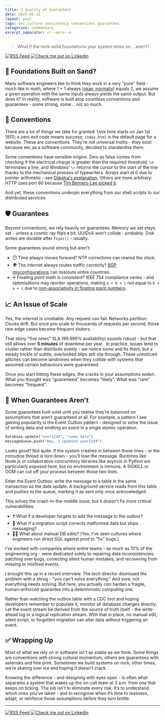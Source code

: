 ```yaml
---
title: 💎 Quality of Guarantees
date: 2025-05-13
layout: post
tags: dev_culture consistency conventions guarantees
categories: commentary
excerpt_separator: <!--more-->
---
```


> What if the rock-solid foundations your system relies on... aren’t?
<!--more-->

[![RSS Feed](https://img.shields.io/badge/RSS-Subscribe-orange?logo=rss&logoColor=white)](https://mrshiny608.github.io/MrShiny608/feed.xml) [![Check me out on Linkedin](https://img.shields.io/badge/LinkedIn-Profile-0077B5?logo=linkedin&logoColor=white)](https://www.linkedin.com/in/timothybrookes)

## 🧠 Foundations Built on Sand?

Many software engineers like to think they work in a very "pure" field - much like in math, where 1 + 1 always ([okay, normally](https://medium.com/%40mmajormoss/explaining-as-a-mathematically-disinclined-individual-why-1-1-does-not-equal-2-9deaac7d4c09)) equals 2, we assume a given operation with the same inputs always yields the same output. But does it? In reality, software is built atop countless conventions and guarantees - some strong, some... not so much.

## 📜 Conventions

There are a lot of things we take for granted: Unix time starts on Jan 1st 1970; a zero exit code means success; `index.html` is the default page for a website. These are conventions. They're not universal truths - they exist because we, as a software community, decided to standardise them.

Some conventions have sensible origins. Zero as false comes from checking if the electrical charge is greater than the required threshold. `\n` terminates a line, and Windows' `\r` returns the cursor to the start of the line thanks to the mechanical process of typewriters. Arrays start at 0 due to pointer arithmetic - see [Dijkstra's explanation](https://www.cs.utexas.edu/~EWD/transcriptions/EWD08xx/EWD831.html). Others are more arbitrary: HTTP uses port 80 because [Tim Berners-Lee picked it](https://www.w3.org/Protocols/HTTP/AsImplemented.html).

And yet, these conventions underpin everything from our shell scripts to our distributed services.

## 🛡️ Guarantees

Beyond conventions, we rely heavily on guarantees. Memory we set stays set - unless a cosmic ray flips a bit. UUIDv4 won't collide - probably. Disk writes are durable after `fsync()` - usually.

Some guarantees sound strong but aren’t:

* ⏱️ Time always moves forward? NTP corrections can rewind the clock.
* 🌍 The internet always routes traffic correctly? [BGP misconfigurations](https://www.ripe.net/about-us/news/youtube-hijacking-a-ripe-ncc-ris-case-study/) can misroute entire countries.
* ➗ Floating point math is consistent? IEEE 754 compliance varies - and optimisations may reorder operations, making `a + b + c` not equal to `b + a + c` due to [non-associativity in floating point numbers](https://docs.oracle.com/cd/E19957-01/806-3568/ncg_goldberg.html).

## 📈 An Issue of Scale

Yes, the internet is unreliable. Any request can fail. Networks partition. Clocks drift. But once you scale to thousands of requests per second, those rare edge cases become frequent visitors.

That shiny "five nines" SLA (99.999% availability) sounds robust - but that still allows over **5 minutes** of downtime per year.  In practice, issues tend to cluster rather than distribute evenly - we notice some and fix them, but a steady trickle of subtle, overlooked blips still slip through. These unnoticed glitches can become landmines when they collide with systems that assumed certain behaviours were guaranteed.

Once you start hitting these edges, the cracks in your assumptions widen. What you thought was "guaranteed" becomes "likely". What was "rare" becomes "frequent".

## 🧨 When Guarantees Aren't

Some guarantees look solid until you realise they’re balanced on assumptions that aren’t guaranteed at all. For example, a pattern I see gaining popularity is the Event Outbox pattern - designed to solve the issue of writing data and emitting an event in a single atomic operation.

```python
database.update("user1234", "some_data")
messageQueue.push("Hey, I updated user1234")
```

Looks good? Not quite. If the system crashes in between those lines - or the coroutine thread is torn down - you’ll lose the message. Runtimes like Node.js or collaborative concurrency libraries like asyncio in Python are particularly exposed here, but no environment is immune. A SIGKILL or OOM can cut off your process between those two lines.

Enter the Event Outbox: write the message to a table in the same transaction as the data update. A background service reads from this table and pushes to the queue, marking it as sent only once acknowledged.

This solves the crash-in-the-middle issue, but it doesn't fix more critical vulnerabilities:

* ❓ What if a developer forgets to add the message to the outbox?
* 🔁 What if a migration script corrects malformed data but skips messaging?
* 🧑‍💻 What about manual DB edits? (Yes, I’ve seen cultures where engineers run direct SQL against prod to "fix" bugs.)

I’ve worked with companies where entire teams - as much as 10% of the engineering org - were dedicated solely to repairing data inconsistencies: patching over bugs, correcting silent human mistakes, and recovering from missing or misfired events.

I brought this up in a recent interview. The tech director dismissed the problem with a shrug - "you can't solve everything." And sure, not everything needs solving. But here, you actually *can* harden a fragile, human-enforced guarantee into a deterministic computing one.

Rather than watching the outbox table with a CDC tool and hoping developers remember to populate it, monitor all database changes directly. Let the event stream be derived from the source of truth itself - the write-ahead log or a logical replication stream. With that in place, no manual edit, silent script, or forgotten migration can alter data without triggering an event.

## ✅ Wrapping Up

Most of what we rely on in software isn’t as stable as we think. Some things are conventions with strong cultural momentum, others are guarantees with asterisks and fine print. Sometimes we build systems on rock; other times, we’re skating over ice and hoping it doesn’t crack.

Knowing the difference - and designing with eyes open - is often what separates a system that wakes up the on-call team at 3 a.m. from one that keeps on ticking. The job isn’t to eliminate every risk. It’s to understand which ones you’ve taken - and to recognise when it’s time to reassess, adapt, or reinforce those assumptions before they turn brittle.

---

[![RSS Feed](https://img.shields.io/badge/RSS-Subscribe-orange?logo=rss&logoColor=white)](https://mrshiny608.github.io/MrShiny608/feed.xml) [![Check me out on Linkedin](https://img.shields.io/badge/LinkedIn-Profile-0077B5?logo=linkedin&logoColor=white)](https://www.linkedin.com/in/timothybrookes)
